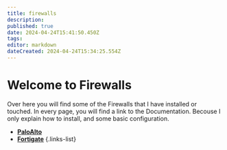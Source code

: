 ```yaml
---
title: firewalls
description: 
published: true
date: 2024-04-24T15:41:50.450Z
tags: 
editor: markdown
dateCreated: 2024-04-24T15:34:25.554Z
---
```


# Welcome to Firewalls
Over here you will find some of the Firewalls that I have installed or touched. In every page, you will find a link to the Documentation. Becouse I only explain how to install, and some basic configuration.

- [**PaloAlto**](firewall/paloalto)
- [**Fortigate**](/home/fortigate)
  {.links-list}